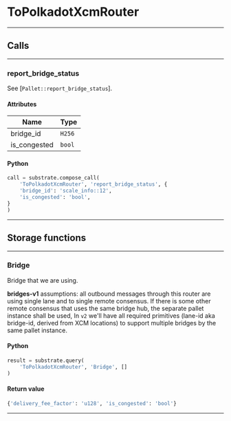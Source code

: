 
# ToPolkadotXcmRouter

---------
## Calls

---------
### report_bridge_status
See [`Pallet::report_bridge_status`].
#### Attributes
| Name | Type |
| -------- | -------- | 
| bridge_id | `H256` | 
| is_congested | `bool` | 

#### Python
```python
call = substrate.compose_call(
    'ToPolkadotXcmRouter', 'report_bridge_status', {
    'bridge_id': 'scale_info::12',
    'is_congested': 'bool',
}
)
```

---------
## Storage functions

---------
### Bridge
 Bridge that we are using.

 **bridges-v1** assumptions: all outbound messages through this router are using single lane
 and to single remote consensus. If there is some other remote consensus that uses the same
 bridge hub, the separate pallet instance shall be used, In `v2` we&#x27;ll have all required
 primitives (lane-id aka bridge-id, derived from XCM locations) to support multiple  bridges
 by the same pallet instance.

#### Python
```python
result = substrate.query(
    'ToPolkadotXcmRouter', 'Bridge', []
)
```

#### Return value
```python
{'delivery_fee_factor': 'u128', 'is_congested': 'bool'}
```
---------